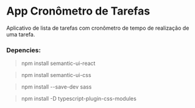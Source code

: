 # App Cronômetro de Tarefas

Aplicativo de lista de tarefas com cronômetro de tempo de realização de uma tarefa.

### Depencies:

> npm install semantic-ui-react

> npm install semantic-ui-css
 
> npm install --save-dev sass

> npm install -D typescript-plugin-css-modules